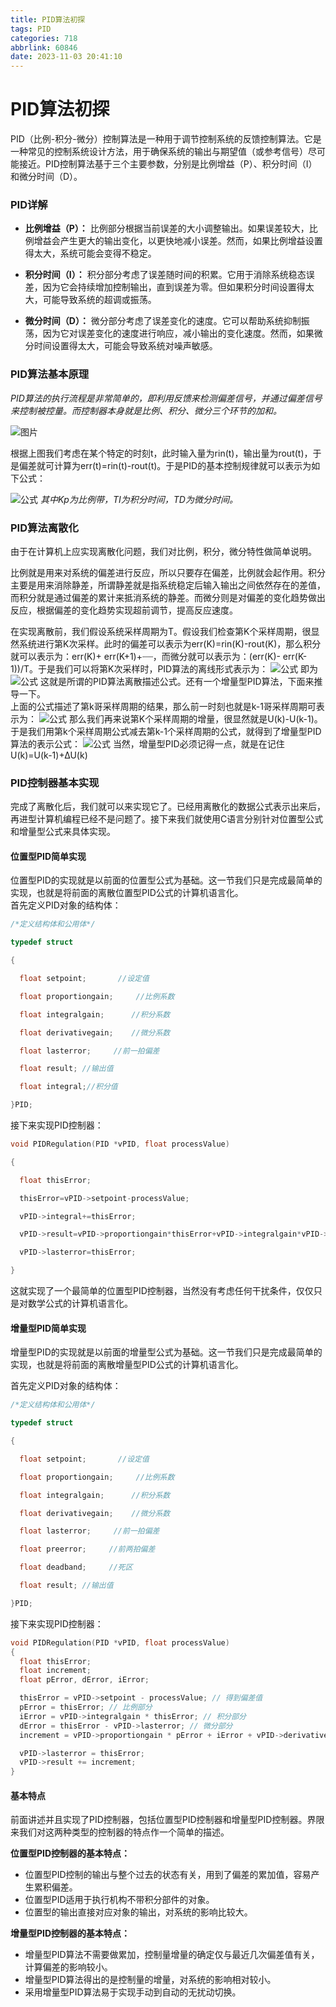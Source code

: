 ```yaml
---
title: PID算法初探
tags: PID
categories: 718
abbrlink: 60846
date: 2023-11-03 20:41:10
---
```

# PID算法初探

PID（比例-积分-微分）控制算法是一种用于调节控制系统的反馈控制算法。它是一种常见的控制系统设计方法，用于确保系统的输出与期望值（或参考信号）尽可能接近。PID控制算法基于三个主要参数，分别是比例增益（P）、积分时间（I）和微分时间（D）。



<!-- more -->


### PID详解
* **比例增益（P）：** 比例部分根据当前误差的大小调整输出。如果误差较大，比例增益会产生更大的输出变化，以更快地减小误差。然而，如果比例增益设置得太大，系统可能会变得不稳定。

* **积分时间（I）：** 积分部分考虑了误差随时间的积累。它用于消除系统稳态误差，因为它会持续增加控制输出，直到误差为零。但如果积分时间设置得太大，可能导致系统的超调或振荡。        

* **微分时间（D）：** 微分部分考虑了误差变化的速度。它可以帮助系统抑制振荡，因为它对误差变化的速度进行响应，减小输出的变化速度。然而，如果微分时间设置得太大，可能会导致系统对噪声敏感。

  
  

 ### PID算法基本原理   
*PID算法的执行流程是非常简单的，即利用反馈来检测偏差信号，并通过偏差信号来控制被控量。而控制器本身就是比例、积分、微分三个环节的加和。*

![图片](1.jpg)

根据上图我们考虑在某个特定的时刻t，此时输入量为rin(t)，输出量为rout(t)，于是偏差就可计算为err(t)=rin(t)-rout(t)。于是PID的基本控制规律就可以表示为如下公式：

![公式](2.png)
*其中Kp为比例带，TI为积分时间，TD为微分时间。*

### PID算法离散化
由于在计算机上应实现离散化问题，我们对比例，积分，微分特性做简单说明。    

比例就是用来对系统的偏差进行反应，所以只要存在偏差，比例就会起作用。积分主要是用来消除静差，所谓静差就是指系统稳定后输入输出之间依然存在的差值，而积分就是通过偏差的累计来抵消系统的静差。而微分则是对偏差的变化趋势做出反应，根据偏差的变化趋势实现超前调节，提高反应速度。     

在实现离散前，我们假设系统采样周期为T。假设我们检查第K个采样周期，很显然系统进行第K次采样。此时的偏差可以表示为err(K)=rin(K)-rout(K)，那么积分就可以表示为：err(K)+ err(K+1)+┈┈，而微分就可以表示为：(err(K)- err(K-1))/T。于是我们可以将第K次采样时，PID算法的离线形式表示为：
![公式](3.png)
即为
![公式](4.png)
这就是所谓的PID算法离散描述公式。还有一个增量型PID算法，下面来推导一下。   
上面的公式描述了第k哥采样周期的结果，那么前一时刻也就是k-1哥采样周期可表示为：
![公式](5.png)
那么我们再来说第K个采样周期的增量，很显然就是U(k)-U(k-1)。于是我们用第k个采样周期公式减去第k-1个采样周期的公式，就得到了增量型PID算法的表示公式：
![公式](6.png)
当然，增量型PID必须记得一点，就是在记住U(k)=U(k-1)+∆U(k)

### PID控制器基本实现

完成了离散化后，我们就可以来实现它了。已经用离散化的数据公式表示出来后，再进型计算机编程已经不是问题了。接下来我们就使用C语言分别针对位置型公式和增量型公式来具体实现。

#### 位置型PID简单实现
位置型PID的实现就是以前面的位置型公式为基础。这一节我们只是完成最简单的实现，也就是将前面的离散位置型PID公式的计算机语言化。   
首先定义PID对象的结构体：
``````c
/*定义结构体和公用体*/

typedef struct

{

  float setpoint;       //设定值

  float proportiongain;     //比例系数

  float integralgain;      //积分系数

  float derivativegain;    //微分系数

  float lasterror;     //前一拍偏差

  float result; //输出值

  float integral;//积分值

}PID;
``````


接下来实现PID控制器：

``````c
void PIDRegulation(PID *vPID, float processValue)

{

  float thisError;

  thisError=vPID->setpoint-processValue;

  vPID->integral+=thisError;

  vPID->result=vPID->proportiongain*thisError+vPID->integralgain*vPID->integral+vPID->derivativegain*(thisError-vPID->lasterror);

  vPID->lasterror=thisError;

}
``````





这就实现了一个最简单的位置型PID控制器，当然没有考虑任何干扰条件，仅仅只是对数学公式的计算机语言化。

#### 增量型PID简单实现
增量型PID的实现就是以前面的增量型公式为基础。这一节我们只是完成最简单的实现，也就是将前面的离散增量型PID公式的计算机语言化。

首先定义PID对象的结构体：

``````c
/*定义结构体和公用体*/

typedef struct

{

  float setpoint;       //设定值

  float proportiongain;     //比例系数

  float integralgain;      //积分系数

  float derivativegain;    //微分系数

  float lasterror;     //前一拍偏差

  float preerror;     //前两拍偏差

  float deadband;     //死区

  float result; //输出值

}PID;
``````


接下来实现PID控制器：

``````c
void PIDRegulation(PID *vPID, float processValue)
{
  float thisError;
  float increment;
  float pError, dError, iError;

  thisError = vPID->setpoint - processValue; // 得到偏差值
  pError = thisError; // 比例部分
  iError = vPID->integralgain * thisError; // 积分部分
  dError = thisError - vPID->lasterror; // 微分部分
  increment = vPID->proportiongain * pError + iError + vPID->derivativegain * dError; // 增量计算

  vPID->lasterror = thisError;
  vPID->result += increment;
}


``````
#### 基本特点
前面讲述并且实现了PID控制器，包括位置型PID控制器和增量型PID控制器。界限来我们对这两种类型的控制器的特点作一个简单的描述。

**位置型PID控制器的基本特点：**

* 位置型PID控制的输出与整个过去的状态有关，用到了偏差的累加值，容易产生累积偏差。
* 位置型PID适用于执行机构不带积分部件的对象。
* 位置型的输出直接对应对象的输出，对系统的影响比较大。

**增量型PID控制器的基本特点：**

* 增量型PID算法不需要做累加，控制量增量的确定仅与最近几次偏差值有关，计算偏差的影响较小。
* 增量型PID算法得出的是控制量的增量，对系统的影响相对较小。
* 采用增量型PID算法易于实现手动到自动的无扰动切换。